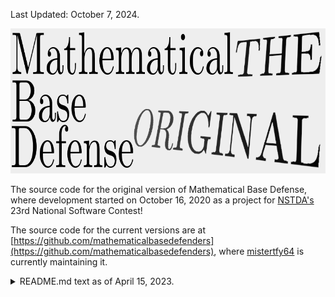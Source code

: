 Last Updated: October 7, 2024.

<p align="center">
  <img width="819" height="232" src="./mathematical_base_defense_the_original.png">
</p>

The source code for the original version of Mathematical Base Defense, where development started on October 16, 2020 as a project for [NSTDA's](https://www.nstda.or.th/) 23rd National Software Contest!

The source code for the current versions are at [https://github.com/mathematicalbasedefenders](https://github.com/mathematicalbasedefenders), where [mistertfy64](https://github.com/mistertfy64) is currently maintaining it.


<details>
<summary> README.md text as of April 15, 2023. </summary>

# 2023-04-15 UPDATE: Project moved to https://github.com/mathematicalbasedefenders
# 2023-04-15 CONFESSION: ok, i didnt really know what i was doing, but it passed the 2nd round in the end.
# 2023-04-15 INFORMATION: although I (@mistertfy64) came up with the idea and name, I wasn't named the leader of the NSC version project, that's why it's on a different (the actual leader's) account.

# 2023-02-23 UPDATE: THIS IS THE ORIGINAL VERSION OF MATHEMATICAL BASE DEFENDERS/DEFENSE, WHICH IS SUBMITTED TO NSTDA FOR NATIONAL SOFTWARE CONTEST 2021

# ปกป้องฐานด้วยคณิตศาสตร์: จุดกำเนิด - Mathematical Base Defense: Origin

#~~ PROJECT HAS MOVED TO https://github.com/mistertfy64/mathematicalbasedefenders~~


Mathematical Base Defense is a educational game about making math equations to destroy enemies while protecting your base in the process.

Anyone is open to contribute to Mathematical Base Defense. (you might also be rewarded)!

NOTICE: This project is a submission to NSC 2021, which is ran by the National Science and Technology Development Agency (NSTDA).

## Installation

Download the files, and then run the executable INSIDE THE FOLDER IT'S IN (you only have to do this for each first launch for each version).

## Use

You are to form expressions that match atleast one of the numbers above the enemies before they reach your base.
Doing so awards you points, the number of points according to how far the enemy is from the base, and how long your expression is.

## License

License Agreement

This software is a work developed by [Chaiyanant Cheerasiri](https://github.com/KG07), [Tinnaphop Choonchuachan](https://github.com/mistertfy64) and [Supanut Udompataikul](https://github.com/Muq1937) from
[Bangkok Christian College](https://bcc.ac.th) under the provision of Lojruthai Jocknoi under Mathematical Base Defense , which has been supported by the National Science and Technology
Development Agency (NSTDA), in order to encourage pupils and students to learn
and practice their skills in developing software. Therefore, the intellectual
property of this software shall belong to the developer and the developer gives
NSTDA a permission to distribute this software as an “as is ” and non-modified
software for a temporary and non-exclusive use without remuneration to anyone
for his or her own purpose or academic purpose, which are not commercial
purposes. In this connection, NSTDA shall not be responsible to the user for
taking care, maintaining, training or developing the efficiency of this software.
Moreover, NSTDA shall not be liable for any error, software efficiency and
damages in connection with or arising out of the use of the software.”

(copied and pasted)

## Special Thanks

**บุคคลที่ระบุไว้ด้านล่างไม่ใช่ผู้พัฒนาโครงการนี้**

**PLEASE NOTE THAT THE PEOPLE HERE ARE NOT ONE OF THE DEVELOPERS OF MATHEMATICAL BASE DEFENSE!**

[Phat Lorthammakun](https://github.com/VenusClietnt) for helping us type our school's name and being Mathematical Base Defense's mascot. 
</details>